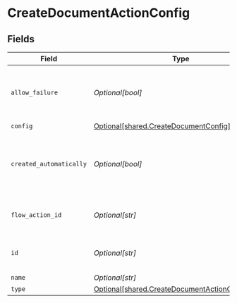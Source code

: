 # CreateDocumentActionConfig


## Fields

| Field                                                                                                        | Type                                                                                                         | Required                                                                                                     | Description                                                                                                  | Example                                                                                                      |
| ------------------------------------------------------------------------------------------------------------ | ------------------------------------------------------------------------------------------------------------ | ------------------------------------------------------------------------------------------------------------ | ------------------------------------------------------------------------------------------------------------ | ------------------------------------------------------------------------------------------------------------ |
| `allow_failure`                                                                                              | *Optional[bool]*                                                                                             | :heavy_minus_sign:                                                                                           | Whether to stop execution in a failed state if this action fails                                             |                                                                                                              |
| `config`                                                                                                     | [Optional[shared.CreateDocumentConfig]](undefined/models/shared/createdocumentconfig.md)                     | :heavy_minus_sign:                                                                                           | N/A                                                                                                          |                                                                                                              |
| `created_automatically`                                                                                      | *Optional[bool]*                                                                                             | :heavy_minus_sign:                                                                                           | Flag indicating whether the action was created automatically or manually                                     |                                                                                                              |
| `flow_action_id`                                                                                             | *Optional[str]*                                                                                              | :heavy_minus_sign:                                                                                           | N/A                                                                                                          | 9ec3711b-db63-449c-b894-54d5bb622a8f                                                                         |
| `id`                                                                                                         | *Optional[str]*                                                                                              | :heavy_minus_sign:                                                                                           | N/A                                                                                                          | 9ec3711b-db63-449c-b894-54d5bb622a8f                                                                         |
| `name`                                                                                                       | *Optional[str]*                                                                                              | :heavy_minus_sign:                                                                                           | N/A                                                                                                          |                                                                                                              |
| `type`                                                                                                       | [Optional[shared.CreateDocumentActionConfigType]](undefined/models/shared/createdocumentactionconfigtype.md) | :heavy_minus_sign:                                                                                           | N/A                                                                                                          |                                                                                                              |